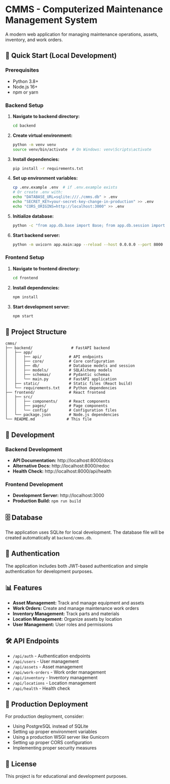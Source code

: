 # CMMS - Computerized Maintenance Management System

A modern web application for managing maintenance operations, assets, inventory, and work orders.

## 🚀 Quick Start (Local Development)

### Prerequisites
- Python 3.8+
- Node.js 16+
- npm or yarn

### Backend Setup

1. **Navigate to backend directory:**
   ```bash
   cd backend
   ```

2. **Create virtual environment:**
   ```bash
   python -m venv venv
   source venv/bin/activate  # On Windows: venv\Scripts\activate
   ```

3. **Install dependencies:**
   ```bash
   pip install -r requirements.txt
   ```

4. **Set up environment variables:**
   ```bash
   cp .env.example .env  # if .env.example exists
   # Or create .env with:
   echo "DATABASE_URL=sqlite:///./cmms.db" > .env
   echo "SECRET_KEY=your-secret-key-change-in-production" >> .env
   echo "CORS_ORIGINS=http://localhost:3000" >> .env
   ```

5. **Initialize database:**
   ```bash
   python -c "from app.db.base import Base; from app.db.session import engine; Base.metadata.create_all(bind=engine)"
   ```

6. **Start backend server:**
   ```bash
   python -m uvicorn app.main:app --reload --host 0.0.0.0 --port 8000
   ```

### Frontend Setup

1. **Navigate to frontend directory:**
   ```bash
   cd frontend
   ```

2. **Install dependencies:**
   ```bash
   npm install
   ```

3. **Start development server:**
   ```bash
   npm start
   ```

## 📁 Project Structure

```
cmms/
├── backend/                 # FastAPI backend
│   ├── app/
│   │   ├── api/            # API endpoints
│   │   ├── core/           # Core configuration
│   │   ├── db/             # Database models and session
│   │   ├── models/         # SQLAlchemy models
│   │   ├── schemas/        # Pydantic schemas
│   │   └── main.py         # FastAPI application
│   ├── static/             # Static files (React build)
│   └── requirements.txt    # Python dependencies
├── frontend/               # React frontend
│   ├── src/
│   │   ├── components/     # React components
│   │   ├── pages/          # Page components
│   │   └── config/         # Configuration files
│   └── package.json        # Node.js dependencies
└── README.md              # This file
```

## 🔧 Development

### Backend Development
- **API Documentation:** http://localhost:8000/docs
- **Alternative Docs:** http://localhost:8000/redoc
- **Health Check:** http://localhost:8000/api/health

### Frontend Development
- **Development Server:** http://localhost:3000
- **Production Build:** `npm run build`

## 🗄️ Database

The application uses SQLite for local development. The database file will be created automatically at `backend/cmms.db`.

## 🔐 Authentication

The application includes both JWT-based authentication and simple authentication for development purposes.

## 📊 Features

- **Asset Management:** Track and manage equipment and assets
- **Work Orders:** Create and manage maintenance work orders
- **Inventory Management:** Track parts and materials
- **Location Management:** Organize assets by location
- **User Management:** User roles and permissions

## 🛠️ API Endpoints

- `/api/auth` - Authentication endpoints
- `/api/users` - User management
- `/api/assets` - Asset management
- `/api/work-orders` - Work order management
- `/api/inventory` - Inventory management
- `/api/locations` - Location management
- `/api/health` - Health check

## 🚀 Production Deployment

For production deployment, consider:
- Using PostgreSQL instead of SQLite
- Setting up proper environment variables
- Using a production WSGI server like Gunicorn
- Setting up proper CORS configuration
- Implementing proper security measures

## 📝 License

This project is for educational and development purposes. 